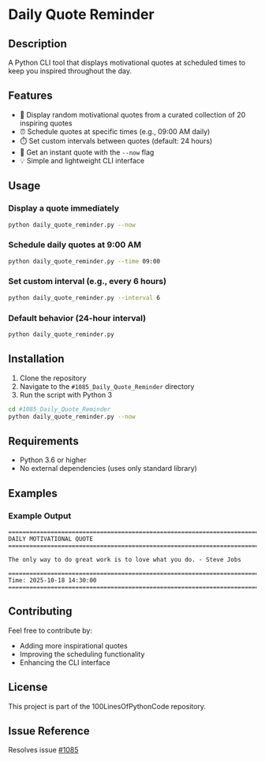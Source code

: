 # Daily Quote Reminder

## Description
A Python CLI tool that displays motivational quotes at scheduled times to keep you inspired throughout the day.

## Features
- 🎯 Display random motivational quotes from a curated collection of 20 inspiring quotes
- ⏰ Schedule quotes at specific times (e.g., 09:00 AM daily)
- ⏱️ Set custom intervals between quotes (default: 24 hours)
- 🚀 Get an instant quote with the `--now` flag
- 💡 Simple and lightweight CLI interface

## Usage

### Display a quote immediately
```bash
python daily_quote_reminder.py --now
```

### Schedule daily quotes at 9:00 AM
```bash
python daily_quote_reminder.py --time 09:00
```

### Set custom interval (e.g., every 6 hours)
```bash
python daily_quote_reminder.py --interval 6
```

### Default behavior (24-hour interval)
```bash
python daily_quote_reminder.py
```

## Installation

1. Clone the repository
2. Navigate to the `#1085_Daily_Quote_Reminder` directory
3. Run the script with Python 3

```bash
cd #1085_Daily_Quote_Reminder
python daily_quote_reminder.py --now
```

## Requirements
- Python 3.6 or higher
- No external dependencies (uses only standard library)

## Examples

### Example Output
```
================================================================================
DAILY MOTIVATIONAL QUOTE
================================================================================

The only way to do great work is to love what you do. - Steve Jobs

================================================================================
Time: 2025-10-18 14:30:00
================================================================================
```

## Contributing
Feel free to contribute by:
- Adding more inspirational quotes
- Improving the scheduling functionality
- Enhancing the CLI interface

## License
This project is part of the 100LinesOfPythonCode repository.

## Issue Reference
Resolves issue [#1085](https://github.com/sumanth-0/100LinesOfPythonCode/issues/1085)
